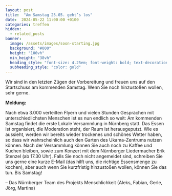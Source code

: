 ```yaml
---
layout: post
title:  "Am Samstag 25.05. geht’s los"
date:  2024-05-22 11:00:00 +0100
categories: treffen
hidden:
  - related_posts
banner:
  image: /assets/images/soon-starting.jpg
  background: "#000"
  height: "100vh"
  min_height: "38vh"
  heading_style: "font-size: 4.25em; font-weight: bold; text-decoration: underline"
  subheading_style: "color: gold"
---
```


Wir sind in den letzten Zügen der Vorbereitung und freuen uns auf den Startschuss am kommenden Samstag. Wenn Sie noch hinzustoßen wollen, sehr gerne.


**Meldung:**


Nach etwa 3.000 verteilten Flyern und vielen Stunden Gesprächen mit unterschiedlichsten Menschen ist es nun endlich so weit: Am kommenden Samstag findet die erste Lokale Versammlung in Nürnberg statt. Das Essen ist organisiert, die Moderation steht, der Raum ist herausgeputzt. Wie es aussieht, werden wir bereits wieder trockenes und schönes Wetter haben, so dass wir wahrscheinlich auch den Garten des Ukama-Zentrums nutzen können.
Nach der Versammlung können Sie auch noch zu Kaffee und Kuchen bleiben, sowie zum Konzert mit dem Nürnberger Liedermacher Erik Stenzel (ab 17.30 Uhr).
Falls Sie noch nicht angemeldet sind, schreiben Sie uns gerne eine kurze E-Mail (das hilft uns, die richtige Essensmenge zu kochen), aber auch wenn Sie kurzfristig hinzustoßen wollen, können Sie das tun.
Bis Samstag! 

– Das Nürnberger Team des Projekts Menschlichkeit (Aleks, Fabian, Gerle, Jörg, Martina)